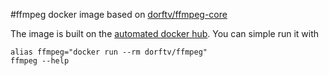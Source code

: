 #ffmpeg docker image
based on [dorftv/ffmpeg-core]()

The image is built on the [automated docker hub](https://registry.hub.docker.com/u/dorftv/ffmpeg/). You can simple run it with

``` 
alias ffmpeg="docker run --rm dorftv/ffmpeg" 
ffmpeg --help 
```
